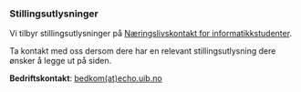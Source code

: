 ### Stillingsutlysninger

Vi tilbyr stillingsutlysninger på [Næringslivskontakt for informatikkstudenter](https://www.facebook.com/informatikkjobb).

Ta kontakt med oss dersom dere har en relevant stillingsutlysning dere ønsker å legge ut på siden.

**Bedriftskontakt**: [bedkom(at)echo.uib.no](mailto:bedkom@echo.uib.no)
